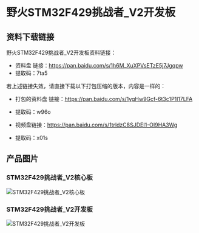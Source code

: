 [](index)

# 野火STM32F429挑战者_V2开发板

## 资料下载链接
野火STM32F429挑战者_V2开发板资料链接：
* 资料盘 链接：https://pan.baidu.com/s/1h6M_XuXPVsETzE5j7Jgqpw 
* 提取码：7ta5 


若上述链接失效，请直接下载以下打包压缩的版本，内容是一样的：
* 打包的资料盘 链接：https://pan.baidu.com/s/1ygHw9Gcf-6t3c1P1l17LFA 
* 提取码：w96o 



* 视频盘链接：https://pan.baidu.com/s/1trldzC8SJDEI1-OI9HA3Wg 
* 提取码：x01s 


## 产品图片

### STM32F429挑战者_V2核心板
![STM32F429挑战者_V2核心板](https://raw.githubusercontent.com/wiki/Embdefire/products/images/STM32系列产品/STM32F429挑战者_V2开发板/STM32F429挑战者_V2核心板.jpg)

### STM32F429挑战者_V2开发板
![STM32F429挑战者_V2开发板](https://raw.githubusercontent.com/wiki/Embdefire/products/images/STM32系列产品/STM32F429挑战者_V2开发板/STM32F429挑战者_V2开发板.jpg)